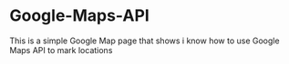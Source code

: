 # Google-Maps-API
This is a simple Google Map page that shows i know how to use Google Maps API to mark locations 
